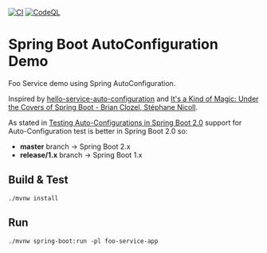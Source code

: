 [![CI](https://github.com/rogervinas/spring-boot-autoconfiguration-demo/actions/workflows/maven.yml/badge.svg?branch=master)](https://github.com/rogervinas/spring-boot-autoconfiguration-demo/actions/workflows/maven.yml)
[![CodeQL](https://github.com/rogervinas/spring-boot-autoconfiguration-demo/actions/workflows/codeql-analysis.yml/badge.svg?branch=master)](https://github.com/rogervinas/spring-boot-autoconfiguration-demo/actions/workflows/codeql-analysis.yml)

# Spring Boot AutoConfiguration Demo

Foo Service demo using Spring AutoConfiguration.

Inspired by [hello-service-auto-configuration](https://github.com/snicoll-demos/hello-service-auto-configuration) and [It's a Kind of Magic: Under the Covers of Spring Boot - Brian Clozel, Stéphane Nicoll](https://www.youtube.com/watch?v=jDchAEHIht0).

As stated in [Testing Auto-Configurations in Spring Boot 2.0](https://spring.io/blog/2018/03/07/testing-auto-configurations-with-spring-boot-2-0) support for Auto-Configuration test is better in Spring Boot 2.0 so:
* **master** branch -> Spring Boot 2.x
* **release/1.x** branch -> Spring Boot 1.x

## Build & Test

`./mvnw install`

## Run

`./mvnw spring-boot:run -pl foo-service-app`
